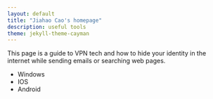 ```yaml
---
layout: default
title: "Jiahao Cao's homepage"
description: useful tools
theme: jekyll-theme-cayman
---
```


This page is a guide to VPN tech and how to hide your identity in the internet while sending emails or searching web pages.

* Windows
* IOS
* Android
